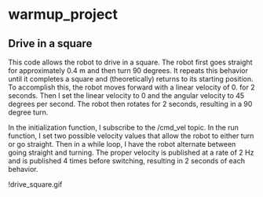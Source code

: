 # warmup_project
## Drive in a square
This code allows the robot to drive in a square. The robot first goes straight for approximately 0.4 m and then turn 90 degrees. It repeats this behavior until it completes a square and (theoretically) returns to its starting position. To accomplish this, the robot moves forward with a linear velocity of 0. for 2 seconds. Then I set the linear velocity to 0 and the angular velocity to 45 degrees per second. The robot then rotates for 2 seconds, resulting in a 90 degree turn.

In the initialization function, I subscribe to the /cmd_vel topic. In the run function, I set two possible velocity values that allow the robot to either turn or go straight. Then in a while loop, I have the robot alternate between going straight and turning. The proper velocity is published at a rate of 2 Hz and is published 4 times before switching, resulting in 2 seconds of each behavior.

!drive_square.gif